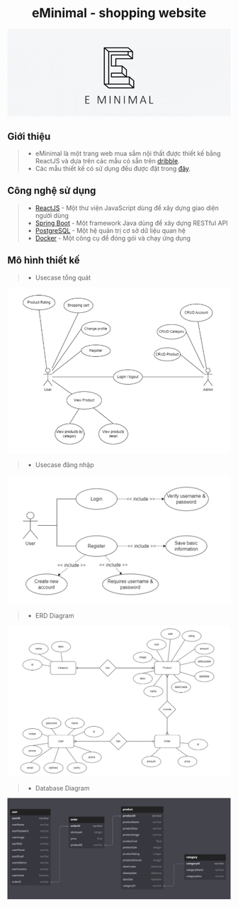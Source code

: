 <h1 align="center">eMinimal - shopping website</h1>
<p align="center"><img src='./assets/images/logo-eMinimal.jpg'></p>

## Giới thiệu

> - eMinimal là một trang web mua sắm nội thất được thiết kế bằng ReactJS và dựa trên các mẫu có sẵn trên [dribble](https://dribbble.com/).
> - Các mẫu thiết kế có sử dụng đều được đặt trong [đây](./assets/images/template).

## Công nghệ sử dụng

> - [ReactJS](https://reactjs.org/) - Một thư viện JavaScript dùng để xây dựng giao diện người dùng
> - [Spring Boot](https://spring.io/projects/spring-boot) - Một framework Java dùng để xây dựng RESTful API
> - [PostgreSQL](https://www.postgresql.org/) - Một hệ quản trị cơ sở dữ liệu quan hệ
> - [Docker](https://www.docker.com/) - Một công cụ để đóng gói và chạy ứng dụng

## Mô hình thiết kế

> - Usecase tổng quát

![Usecase Diagram](./assets/images/diagrams/Usecase.png)

> - Usecase đăng nhập

![Usecase Diagram](./assets/images/diagrams/Usecase-Login.png)

> - ERD Diagram

![ERD Diagram](./assets/images/diagrams/ERD.png)

> - Database Diagram

![Database Diagram](./assets/images/diagrams/Database.png)